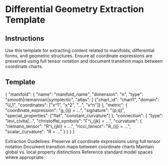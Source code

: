 # Differential Geometry Extraction Template

## Instructions
Use this template for extracting content related to manifolds, differential forms, and geometric structures. Ensure all coordinate expressions are preserved using full tensor notation and document transition maps between coordinate charts.

## Template
{
  "manifold": {
    "name": "manifold_name",
    "dimension": "n",
    "type": "smooth|riemannian|symplectic",
    "atlas": [
      {"chart_id": "chart1", "domain": "U_1", "coordinates": ["x^1", "x^2", "...", "x^n"]}
    ],
    "metric": {
      "coordinate_expression": "g_{ij} = ...",
      "signature": "(p,q)",
      "special_properties": ["flat", "constant_curvature"]
    },
    "connection": {
      "type": "levi_civita|...",
      "christoffel_symbols": "Γ^i_{jk} = ...",
      "curvature": {
        "riemann_tensor": "R^i_{jkl} = ...",
        "ricci_tensor": "R_{ij} = ...",
        "scalar_curvature": "R = ..."
      }
    }
  }
}

Extraction Guidelines:
Preserve all coordinate expressions using full tensor notation
Document transition maps between coordinate charts
Maintain global vs. local property distinctions
Reference standard model spaces where appropriate